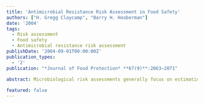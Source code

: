 ```yaml
---
title: 'Antimicrobial Resistance Risk Assessment in Food Safety'
authors: ["H. Gregg Claycamp", "Barry H. Hooberman"]
date: '2004'
tags:
  - Risk assessment
  - Food safety
  - Antimicrobial resistance risk assessment
publishDate: '2004-09-01T00:00:00Z'
publication_types: 
  - '2'
publication: "*Journal of Food Protection* **67(9)**:2063–2071" 

abstract: Microbiological risk assessments generally focus on estimating adverse human health risks from exposures to human pathogenic microbes. The assessment of potential human health risks posed by pathogens that have acquired resistance to antimicrobial drugs is a new application of risk assessment that is closely related to microbiological risk assessment. Antimicrobial resistance risk assessment is a risk analytical process that focuses on resistance determinants as hazardous agents that might lead to drug-resistant microbial infections in humans exposed to bacteria carrying the determinants. Antimicrobialresistant infections could occur directly from actively invading or opportunistic pathogens or indirectly from the transfer of resistance genes to other bacteria. Here, we discuss risk assessment models that might be employed to estimate risks from drug-resistant bacteria in the animal food pathway and the types of models and data that may be used for microbiological risk assessments or antimicrobial resistance risk assessments.   
 
featured: false
---
```

 

